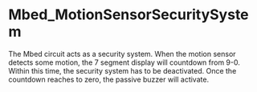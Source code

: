 # Mbed_MotionSensorSecuritySystem
The Mbed circuit acts as a security system. When the motion sensor detects some motion, the 7 segment display will countdown from 9-0. Within this time, the security system has to be deactivated. Once the countdown reaches to zero, the passive buzzer will activate.
